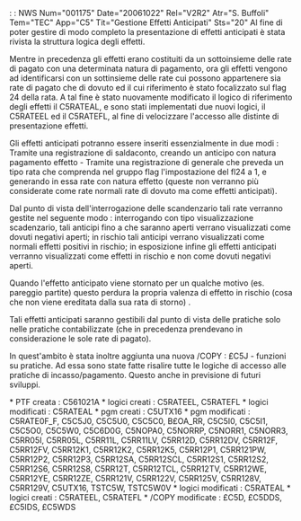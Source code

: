 :  : NWS Num="001175" Date="20061022" Rel="V2R2" Atr="S. Buffoli" Tem="TEC" App="C5" Tit="Gestione Effetti Anticipati" Sts="20"
Al fine di poter gestire di modo completo la presentazione di effetti anticipati è stata rivista la struttura logica degli effetti.

Mentre in precedenza gli effetti erano costituiti da un sottoinsieme delle rate di pagato con una determinata natura di pagamento, ora gli effetti vengono ad identificarsi con un sottinsieme delle rate cui possono appartenere sia rate di pagato che di dovuto ed il cui riferimento è stato focalizzato sul flag 24 della rata.
A tal fine è stato nuovamente modificato il logico di riferimento degli effetti il C5RATEAL, e sono stati implementati due nuovi logici, il C5RATEEL ed il C5RATEFL, al fine di velocizzare l'accesso alle distinte di presentazione effetti.

Gli effetti anticipati potranno essere inseriti essenzialmente in due modi : 
Tramite una registrazione di saldaconto, creando un anticipo con natura pagamento effetto - Tramite una registrazione di generale che preveda un tipo rata che comprenda nel gruppo flag
l'impostazione del fl24 a 1, e generando in essa rate con natura effetto (queste non verranno più considerate come rate normali rate di dovuto ma come effetti anticipati).

Dal punto di vista dell'interrogazione delle scandenzario tali rate verranno gestite nel seguente modo :  interrogando con tipo visualizzazione scadenzario, tali anticipi fino a che saranno aperti verrano visualizzati come dovuti negativi aperti; in rischio tali anticipi verrano visualizzati come normali effetti positivi in rischio; in esposizione infine gli effetti anticipati verranno visualizzati come effetti in rischio e non come dovuti negativi aperti.

Quando l'effetto anticipato viene stornato per un qualche motivo (es. pareggio partite) questo perdura la propria valenza di effetto in rischio (cosa che non viene ereditata dalla sua rata di storno) .

Tali effetti anticipati saranno gestibili dal punto di vista delle pratiche solo nelle pratiche contabilizzate (che in precedenza prendevano in considerazione le sole rate di pagato).

In quest'ambito è stata inoltre aggiunta una nuova /COPY :  £C5J - funzioni su pratiche. Ad essa sono
state fatte risalire tutte le logiche di accesso alle pratiche di incasso/pagamento. Questo anche in previsione di futuri sviluppi.

\* PTF creata :  C561021A
\* logici creati :  C5RATEEL, C5RATEFL
\* logici modificati :  C5RATEAL
\* pgm creati :  C5UTX16
\* pgm modificati :  C5RATE0F_F, C5C5J0, C5C5U0, C5C5C0, B£OA_RR, C5C5I0, C5C5I1, C5C5O0, C5C5W0, C5C6D0G, C5NOPA0, C5NORRP, C5NORR1, C5NORR3, C5RR05I, C5RR05L, C5RR11L, C5RR11LV, C5RR12D, C5RR12DV, C5RR12F, C5RR12FV, C5RR12K1, C5RR12K2, C5RR12K5, C5RR12P1, C5RR121PW, C5RR12P2, C5RR12P3, C5RR12SA, C5RR12SCL, C5RR12S1, C5RR12S2, C5RR12S6, C5RR12S8, C5RR12T, C5RR12TCL, C5RR12TV, C5RR12WE, C5RR12YE, C5RR12ZE, C5RR121V, C5RR122V, C5RR125V, C5RR128V, C5RR129V, C5UTX16, TSTC5W, TSTC5W0V \* logici modificati :  C5RATEAL
\* logici creati :  C5RATEEL, C5RATEFL
\* /COPY modificate :  £C5D, £C5DDS, £C5IDS, £C5WDS
